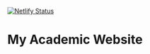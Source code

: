 [![Netlify Status](https://api.netlify.com/api/v1/badges/2cedc281-4630-4c1c-8ead-6cb5a785d507/deploy-status)](https://app.netlify.com/sites/fsschneider/deploys)

# My Academic Website

